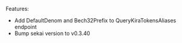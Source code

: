 
Features:

* Add DefaultDenom and Bech32Prefix to QueryKiraTokensAliases endpoint
* Bump sekai version to v0.3.40